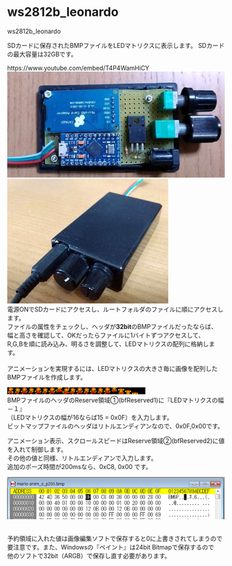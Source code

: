 # ws2812b_leonardo
ws2812b_leonardo

    
SDカードに保存されたBMPファイルをLEDマトリクスに表示します。
SDカードの最大容量は32GBです。

<p>
    https://www.youtube.com/embed/T4P4WamHiCY
    <br>
    <img alt="" src="ws2812b-controller-arduino-2.jpg"><br>
    <img alt="" src="ws2812b-controller-arduino-1.jpg"><br>
    電源ONでSDカードにアクセスし、ルートフォルダのファイルに順にアクセスします。<br>
      ファイルの属性をチェックし、ヘッダが<span style="font-weight: bold;">32bit</span>のBMPファイルだったならば、<br>
      幅と高さを確認して、OKだったらファイルに1バイトずつアクセスして、<br>
      R,G,Bを順に読み込み、明るさを調整して、LEDマトリクスの配列に格納します。<br>
      <br>
      アニメーションを実現するには、LEDマトリクスの大きさ毎に画像を配列した<br>
      BMPファイルを作成します。</p>
      <img alt="" src="mario-anim_a_p200.bmp">
      <br>
      BMPファイルのヘッダのReserve領域①(bfReserved1)に『LEDマトリクスの幅－１』<br>
      （LEDマトリクスの幅が16ならば15 = 0x0F）を入力します。<br>
      ビットマップファイルのヘッダはリトルエンディアンなので、0x0F,0x00です。</p>
    <p>アニメーション表示、スクロールスピードはReserve領域②(bfReserved2)に値を入れて制御します。<br>
      その他の値と同様、リトルエンディアンで入力します。<br>
      追加のポーズ時間が200msなら、0xC8, 0x00 です。</p>
    <img alt="" src="bmp_header_anim.PNG">
    <p><br>
      予約領域に入れた値は画像編集ソフトで保存すると0に上書きされてしまうので<br>
      要注意です。また、Windowsの『ペイント』は24bit Bitmapで保存するので<br>
      他のソフトで32bit（ARGB）で保存し直す必要があります。<br>
      <br>
